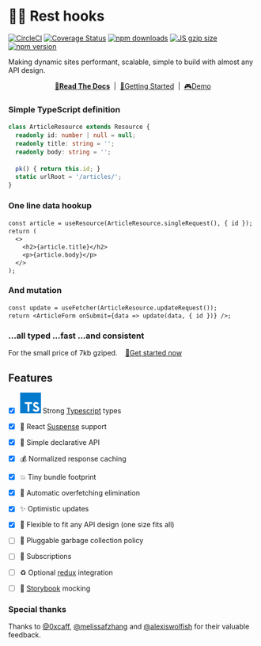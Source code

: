 # 🛌🎣 Rest hooks
[![CircleCI](https://circleci.com/gh/coinbase/rest-hooks.svg?style=shield)](https://circleci.com/gh/coinbase/rest-hooks)
[![Coverage Status](https://img.shields.io/coveralls/coinbase/rest-hooks/master.svg?style=flat-square)](https://coveralls.io/github/coinbase/rest-hooks?branch=master)
[![npm downloads](https://img.shields.io/npm/dm/rest-hooks.svg?style=flat-square)](https://www.npmjs.com/package/rest-hooks)
[![JS gzip size](https://img.badgesize.io/https://unpkg.com/rest-hooks?compression=gzip&label=JS+gzip+size)](https://unpkg.com/rest-hooks)
[![npm version](https://img.shields.io/npm/v/rest-hooks.svg?style=flat-square)](https://www.npmjs.com/package/rest-hooks)

Making dynamic sites performant, scalable, simple to build with almost any API design.

<div align="center">

**[📖Read The Docs](docs)** &nbsp;|&nbsp; [🏁Getting Started](docs/getting-started/installation.md) &nbsp;|&nbsp;
[🎮Demo](https://stackblitz.com/edit/rest-hooks)

</div>

### Simple TypeScript definition

```typescript
class ArticleResource extends Resource {
  readonly id: number | null = null;
  readonly title: string = '';
  readonly body: string = '';

  pk() { return this.id; }
  static urlRoot = '/articles/';
}
```

### One line data hookup

```tsx
const article = useResource(ArticleResource.singleRequest(), { id });
return (
  <>
    <h2>{article.title}</h2>
    <p>{article.body}</p>
  </>
);
```

### And mutation

```tsx
const update = useFetcher(ArticleResource.updateRequest());
return <ArticleForm onSubmit={data => update(data, { id })} />;
```

### ...all typed ...fast ...and consistent

For the small price of 7kb gziped. &nbsp;&nbsp; [🏁Get started now](docs/getting-started/installation.md)

## Features

- [x] ![TS](typescript.svg) Strong [Typescript](https://www.typescriptlang.org/) types
- [x] 🚦 React [Suspense](https://www.youtube.com/watch?v=ByBPyMBTzM0) support
- [x] 🎣 Simple declarative API
- [x] 💰 Normalized response caching
- [x] 💥 Tiny bundle footprint
- [x] 🛑 Automatic overfetching elimination
- [x] ✨ Optimistic updates
- [x] 🧘 Flexible to fit any API design (one size fits all)
- [ ] 🚯 Pluggable garbage collection policy
- [ ] 🔁 Subscriptions
- [ ] ♻️ Optional [redux](https://redux.js.org/) integration
- [ ] 📙 [Storybook](https://storybook.js.org/) mocking


### Special thanks

Thanks to [@0xcaff](https://github.com/0xcaff), [@melissafzhang](https://github.com/melissafzhang)
and [@alexiswolfish](https://github.com/alexiswolfish) for their valuable feedback.
